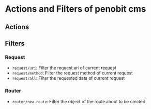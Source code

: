# Actions and Filters of penobit cms

## Actions

## Filters

### Request

- `request/uri`: Filter the request uri of current request
- `request/method`: Filter the request method of current request
- `request/all`: Filter the requested data of current request

### Router

- `router/new-route`: Filter the object of the route about to be created
